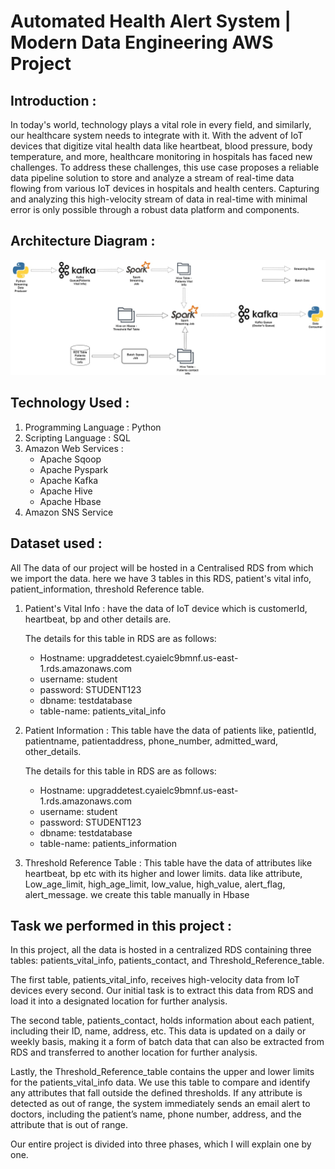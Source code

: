 # Automated Health Alert System | Modern Data Engineering AWS Project

## Introduction :
In today's world, technology plays a vital role in every field, and similarly, our healthcare system needs to integrate with it. With the advent of IoT devices that digitize vital health data like heartbeat, blood pressure, body temperature, and more, healthcare monitoring in hospitals has faced new challenges. To address these challenges, this use case proposes a reliable data pipeline solution to store and analyze a stream of real-time data flowing from various IoT devices in hospitals and health centers. Capturing and analyzing this high-velocity stream of data in real-time with minimal error is only possible through a robust data platform and components.

## Architecture Diagram :
![Project Architecture](Architecture.jpg)

## Technology Used :
1. Programming Language : Python
2. Scripting Language : SQL
3. Amazon Web Services :
    - Apache Sqoop
    - Apache Pyspark
    - Apache Kafka
    - Apache Hive
    - Apache Hbase
4. Amazon SNS Service

## Dataset used :
All The data of our project will be hosted in a Centralised RDS from which we import the data. here we have 3 tables in this RDS, patient's vital info, patient_information, threshold Reference table.
1. Patient's Vital Info : have the data of IoT device which is customerId, heartbeat, bp and other details are.

    The details for this table in RDS are as follows:
    - Hostname: upgraddetest.cyaielc9bmnf.us-east-1.rds.amazonaws.com
    - username: student
    - password: STUDENT123
    - dbname: testdatabase
    - table-name: patients_vital_info
  
2. Patient Information : This table have the data of patients like, patientId, patientname, patientaddress, phone_number, admitted_ward, other_details.

   The details for this table in RDS are as follows:
    - Hostname: upgraddetest.cyaielc9bmnf.us-east-1.rds.amazonaws.com
    - username: student
    - password: STUDENT123
    - dbname: testdatabase
    - table-name: patients_information
  
3. Threshold Reference Table : This table have the data of attributes like heartbeat, bp etc with its higher and lower limits. data like attribute, Low_age_limit, high_age_limit, low_value, high_value, alert_flag, alert_message. we create this table manually in Hbase

## Task we performed in this project :
In this project, all the data is hosted in a centralized RDS containing three tables: patients_vital_info, patients_contact, and Threshold_Reference_table.

The first table, patients_vital_info, receives high-velocity data from IoT devices every second. Our initial task is to extract this data from RDS and load it into a designated           location for further analysis.

The second table, patients_contact, holds information about each patient, including their ID, name, address, etc. This data is updated on a daily or weekly basis, making it a form        of batch data that can also be extracted from RDS and transferred to another location for further analysis.

Lastly, the Threshold_Reference_table contains the upper and lower limits for the patients_vital_info data. We use this table to compare and identify any attributes that fall             outside the defined thresholds. If any attribute is detected as out of range, the system immediately sends an email alert to doctors, including the patient’s name, phone number,          address, and the attribute that is out of range.

Our entire project is divided into three phases, which I will explain one by one.


 
  
   



 
        
         

